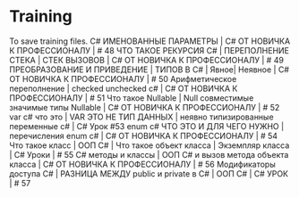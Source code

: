 # Training
To save training files.
C# ИМЕНОВАННЫЕ ПАРАМЕТРЫ | C# ОТ НОВИЧКА К ПРОФЕССИОНАЛУ | # 48
ЧТО ТАКОЕ РЕКУРСИЯ C# | ПЕРЕПОЛНЕНИЕ СТЕКА | СТЕК ВЫЗОВОВ | C# ОТ НОВИЧКА К ПРОФЕССИОНАЛУ | # 49
ПРЕОБРАЗОВАНИЕ И ПРИВЕДЕНИЕ | ТИПОВ В C# | Явное| Неявное | C# ОТ НОВИЧКА К ПРОФЕССИОНАЛУ | # 50
Арифметическое переполнение | checked unchecked c# | C# ОТ НОВИЧКА К ПРОФЕССИОНАЛУ | # 51
Что такое Nullable | Null совместимые значимые типы Nullable | C# ОТ НОВИЧКА К ПРОФЕССИОНАЛУ | # 52
var c# что это | VAR ЭТО НЕ ТИП ДАННЫХ | неявно типизированные переменные c# | C# Урок #53
enum c# ЧТО ЭТО И ДЛЯ ЧЕГО НУЖНО | перечисления enum c# | C# ОТ НОВИЧКА К ПРОФЕССИОНАЛУ | # 54
Что такое класс | ООП C# | Что такое объект класса | Экземпляр класса | C# Уроки | # 55
С# методы и классы | ООП C# и вызов метода объекта класса | C# ОТ НОВИЧКА К ПРОФЕССИОНАЛУ | # 56
Модификаторы доступа C# | РАЗНИЦА МЕЖДУ public и private в C# | ООП C# | C# УРОК | # 57